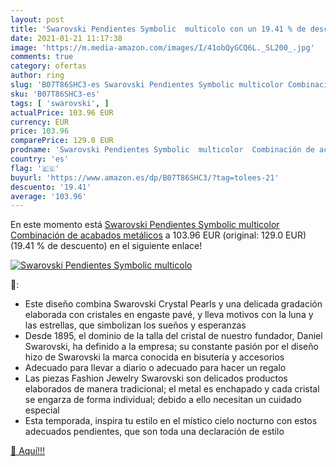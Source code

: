 ```yaml
---
layout: post
title: 'Swarovski Pendientes Symbolic  multicolo con un 19.41 % de descuento'
date: 2021-01-21 11:17:38
image: 'https://m.media-amazon.com/images/I/41obQyGCQ6L._SL200_.jpg'
comments: true
category: ofertas
author: ring
slug: 'B07T86SHC3-es Swarovski Pendientes Symbolic multicolor Combinación de...'
sku: 'B07T86SHC3-es'
tags: [ 'swarovski', ]
actualPrice: 103.96 EUR
currency: EUR
price: 103.96
comparePrice: 129.0 EUR
prodname: 'Swarovski Pendientes Symbolic  multicolor  Combinación de acabados metálicos'
country: 'es'
flag: '🇪🇸'
buyurl: 'https://www.amazon.es/dp/B07T86SHC3/?tag=tolees-21'
descuento: '19.41'
average: '103.96'
---
```


En este momento está [Swarovski Pendientes Symbolic  multicolor  Combinación de acabados metálicos](https://www.amazon.es/dp/B07T86SHC3/?tag=tolees-21) a 103.96 EUR (original: 129.0 EUR) (19.41 %  de descuento) en el siguiente enlace!

[![Swarovski Pendientes Symbolic  multicolo](https://m.media-amazon.com/images/I/41obQyGCQ6L._SL200_.jpg)](https://www.amazon.es/dp/B07T86SHC3/?tag=tolees-21)

🔎:

- Este diseño combina Swarovski Crystal Pearls y una delicada gradación elaborada con cristales en engaste pavé, y lleva motivos con la luna y las estrellas, que simbolizan los sueños y esperanzas
- Desde 1895, el dominio de la talla del cristal de nuestro fundador, Daniel Swarovski, ha definido a la empresa; su constante pasión por el diseño hizo de Swarovski la marca conocida en bisutería y accesorios
- Adecuado para llevar a diario o adecuado para hacer un regalo
- Las piezas Fashion Jewelry Swarovski son delicados productos elaborados de manera tradicional; el metal es enchapado y cada cristal se engarza de forma individual; debido a ello necesitan un cuidado especial
- Esta temporada, inspira tu estilo en el místico cielo nocturno con estos adecuados pendientes, que son toda una declaración de estilo

[🛒 Aquí!!!](https://www.amazon.es/dp/B07T86SHC3/?tag=tolees-21)
